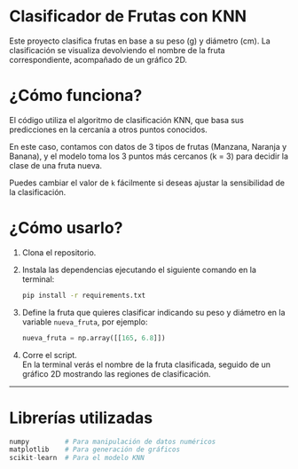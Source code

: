 # Clasificador de Frutas con KNN

Este proyecto clasifica frutas en base a su peso (g) y diámetro (cm). La clasificación se visualiza devolviendo el nombre de la fruta correspondiente, acompañado de un gráfico 2D.

# ¿Cómo funciona?

El código utiliza el algoritmo de clasificación KNN, que basa sus predicciones en la cercanía a otros puntos conocidos.

En este caso, contamos con datos de 3 tipos de frutas (Manzana, Naranja y Banana), y el modelo toma los 3 puntos más cercanos (k = 3) para decidir la clase de una fruta nueva.

Puedes cambiar el valor de `k` fácilmente si deseas ajustar la sensibilidad de la clasificación.

# ¿Cómo usarlo?

1. Clona el repositorio.
2. Instala las dependencias ejecutando el siguiente comando en la terminal:

    ```bash
    pip install -r requirements.txt
    ```

3. Define la fruta que quieres clasificar indicando su peso y diámetro en la variable `nueva_fruta`, por ejemplo:

    ```python
    nueva_fruta = np.array([[165, 6.8]])
    ```

4. Corre el script.  
   En la terminal verás el nombre de la fruta clasificada, seguido de un gráfico 2D mostrando las regiones de clasificación.

---

# Librerías utilizadas

```python
numpy         # Para manipulación de datos numéricos
matplotlib    # Para generación de gráficos
scikit-learn  # Para el modelo KNN
